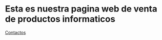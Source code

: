 <!DOCTYPE html>
<html lang="es">
<head>
<title>Inicio</title>
  <link rel="stylesheet" src="estilo.css">
</head>
<body>
<h1>Esta es nuestra pagina web de venta de productos informaticos</h1>
<a href="contacto.html">Contactos</a>
</body>
</html>
